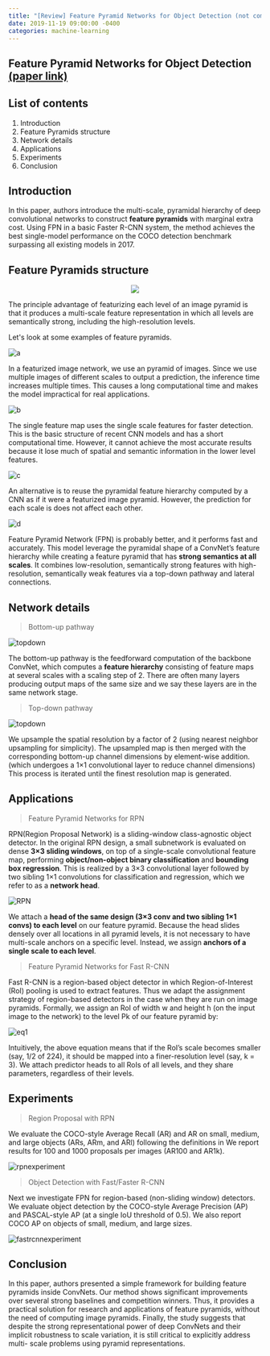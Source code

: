 ```yaml
---
title: "[Review] Feature Pyramid Networks for Object Detection (not complete)"
date: 2019-11-19 09:00:00 -0400
categories: machine-learning
---
```


## Feature Pyramid Networks for Object Detection [(paper link)][Lin]


## List of contents
1. Introduction
2. Feature Pyramids structure
3. Network details
4. Applications
5. Experiments
6. Conclusion


## Introduction
In this paper, authors introduce the multi-scale, pyramidal hierarchy of deep convolutional networks to construct **feature pyramids** with marginal extra cost. Using FPN in a basic Faster R-CNN system, the method achieves the best single-model performance on the COCO detection benchmark surpassing all existing models in 2017.


## Feature Pyramids structure

<div style="text-align:center"><img src=https://user-images.githubusercontent.com/57972646/69858577-aabbf480-12d5-11ea-8a23-c0cb7d42d74e.png /></div>

The principle advantage of featurizing each level of an image pyramid is that it produces a multi-scale feature representation in which all levels are semantically strong, including the high-resolution levels.
  
Let's look at some examples of feature pyramids.

  
![a](https://user-images.githubusercontent.com/57972646/69858580-abed2180-12d5-11ea-90b6-178e56b36c8b.png)

In a featurized image network, we use an pyramid of images. Since we use multiple images of different scales to output a prediction, the inference time increases multiple times. This causes a long computational time and makes the model  impractical for real applications.

![b](https://user-images.githubusercontent.com/57972646/69858583-ad1e4e80-12d5-11ea-9ca4-0c11ac8a0636.png)

The single feature map uses the single scale features for faster detection. This is the basic structure of recent CNN models and has a short computational time. However, it cannot achieve the most accurate results because it lose much of spatial and semantic information in the lower level features.

![c](https://user-images.githubusercontent.com/57972646/69858591-aee81200-12d5-11ea-884d-47c0d793918e.png)

An alternative is to reuse the pyramidal feature hierarchy computed by a CNN as if it were a featurized image pyramid. However, the prediction for each scale is does not affect each other.

![d](https://user-images.githubusercontent.com/57972646/69858594-b14a6c00-12d5-11ea-8c3e-3c17063110d3.png)

Feature Pyramid Network (FPN) is probably better, and it performs fast and accurately. This model leverage the pyramidal shape of a ConvNet’s feature hierarchy while creating a feature pyramid that has **strong semantics at all scales**. It combines low-resolution, semantically strong features with high-resolution, semantically weak features via a top-down pathway and lateral connections.

## Network details

> Bottom-up pathway

![topdown](https://user-images.githubusercontent.com/57972646/69858602-b3acc600-12d5-11ea-9111-baf7745d650e.png)


The bottom-up pathway is the feedforward computation of the backbone ConvNet, which computes a **feature hierarchy** consisting of feature maps at several scales with a scaling step of 2. There are often many layers producing output maps of the same size and we say these layers are in the same network stage. 

> Top-down pathway

![topdown](https://user-images.githubusercontent.com/57972646/69858602-b3acc600-12d5-11ea-9111-baf7745d650e.png)

We upsample the spatial resolution by a factor of 2 (using nearest neighbor upsampling for simplicity). The upsampled map is then merged with the corresponding bottom-up channel dimensions by element-wise addition. (which undergoes a 1×1 convolutional layer to reduce channel dimensions) This process is iterated until the finest resolution map is generated.

## Applications

> Feature Pyramid Networks for RPN

RPN(Region Proposal Network) is a sliding-window class-agnostic object detector. In the original RPN design, a small subnetwork is evaluated on dense **3×3 sliding windows**, on top of a single-scale convolutional feature map, performing **object/non-object binary classification** and **bounding box regression**. This is realized by a 3×3 convolutional layer followed by two sibling 1×1 convolutions for classification and regression, which we refer to as a **network head**. 

![RPN](https://user-images.githubusercontent.com/57972646/69858612-b90a1080-12d5-11ea-95d4-a9cf5582dbd9.png)

We attach a **head of the same design (3×3 conv and two sibling 1×1 convs) to each level** on our feature pyramid. Because the head slides densely over all locations in all pyramid levels, it is not necessary to have multi-scale anchors on a specific level. Instead, we assign **anchors of a single scale to each level**.

> Feature Pyramid Networks for Fast R-CNN 

Fast R-CNN is a region-based object detector in which Region-of-Interest (RoI) pooling is used to extract features.
Thus we adapt the assignment strategy of region-based detectors in the case when they are run on image pyramids. Formally, we assign an RoI of width w and height h (on the input image to the network) to the level Pk of our feature pyramid by:

![eq1](https://user-images.githubusercontent.com/57972646/69858606-b4ddf300-12d5-11ea-9651-e4f28ef86012.png)

Intuitively, the above equation means that if the RoI’s scale becomes smaller (say, 1/2 of 224), it should be mapped into a finer-resolution level (say, k = 3). We attach predictor heads to all RoIs of all levels, and they share parameters, regardless of their levels.



## Experiments

> Region Proposal with RPN

We evaluate the COCO-style Average Recall (AR) and
AR on small, medium, and large objects (ARs, ARm, and ARl) following the definitions in  We report results for 100 and 1000 proposals per images (AR100 and AR1k).

![rpnexperiment](https://user-images.githubusercontent.com/57972646/69858608-b60f2000-12d5-11ea-8351-f944db091268.png)

> Object Detection with Fast/Faster R-CNN

Next we investigate FPN for region-based (non-sliding window) detectors. We evaluate object detection by the COCO-style Average Precision (AP) and PASCAL-style AP (at a single IoU threshold of 0.5). We also report COCO AP on objects of small, medium, and large sizes.

![fastrcnnexperiment](https://user-images.githubusercontent.com/57972646/69858609-b7d8e380-12d5-11ea-91e6-4da5175b62d5.png)

## Conclusion

In this paper, authors presented a simple framework for building feature pyramids inside ConvNets. Our method shows significant improvements over several strong baselines and competition winners. Thus, it provides a practical solution for research and applications of feature pyramids, without the need of computing image pyramids. 
Finally, the study suggests that despite the strong representational power of deep ConvNets and their implicit robustness to scale variation, it is still critical to explicitly address multi- scale problems using pyramid representations.



[Lin]: https://arxiv.org/abs/1612.03144

